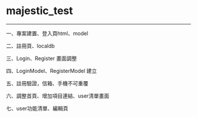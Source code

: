 # majestic_test

------

一、專案建置、登入頁html、model

二、註冊頁、localdb

三、Login、Register 畫面調整

四、LoginModel、RegisterModel 建立

五、註冊驗證，信箱、手機不可重覆

六、調整首頁、增加項目連結、user清單畫面

七、user功能清單、編輯頁